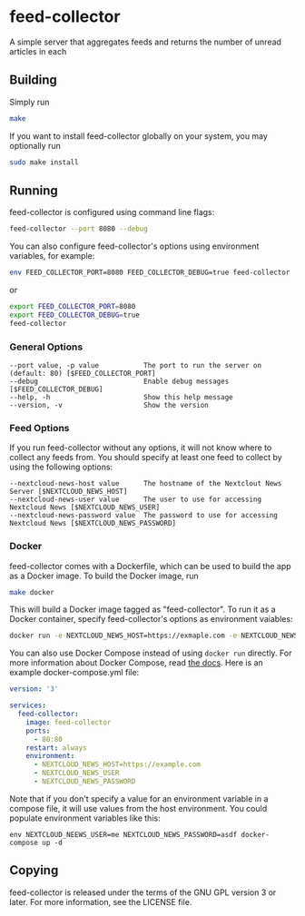 # feed-collector

A simple server that aggregates feeds and returns the number of unread articles
in each

## Building

Simply run

```sh
make
```

If you want to install feed-collector globally on your system, you may
optionally run

```sh
sudo make install
```

## Running

feed-collector is configured using command line flags:

```sh
feed-collector --port 8080 --debug
```

You can also configure feed-collector's options using environment variables, for
example:

```sh
env FEED_COLLECTOR_PORT=8080 FEED_COLLECTOR_DEBUG=true feed-collector
```

or

```sh
export FEED_COLLECTOR_PORT=8080
export FEED_COLLECTOR_DEBUG=true
feed-collector
```

### General Options

```
--port value, -p value           The port to run the server on (default: 80) [$FEED_COLLECTOR_PORT]
--debug                          Enable debug messages [$FEED_COLLECTOR_DEBUG]
--help, -h                       Show this help message
--version, -v                    Show the version
```

### Feed Options

If you run feed-collector without any options, it will not know where to collect
any feeds from. You should specify at least one feed to collect by using the
following options:

```
--nextcloud-news-host value      The hostname of the Nextclout News Server [$NEXTCLOUD_NEWS_HOST]
--nextcloud-news-user value      The user to use for accessing Nextcloud News [$NEXTCLOUD_NEWS_USER]
--nextcloud-news-password value  The password to use for accessing Nextcloud News [$NEXTCLOUD_NEWS_PASSWORD]
```

### Docker

feed-collector comes with a Dockerfile, which can be used to build the app as a
Docker image. To build the Docker image, run

```sh
make docker
```

This will build a Docker image tagged as "feed-collector". To run it as a Docker
container, specify feed-collector's options as environment vaiables:

```sh
docker run -e NEXTCLOUD_NEWS_HOST=https://exmaple.com -e NEXTCLOUD_NEWS_USER=me [-e ...] -d feed-collector
```

You can also use Docker Compose instead of using `docker run` directly. For more
information about Docker Compose, read
[the docs](https://docs.docker.com/compose/). Here is an example
docker-compose.yml file:

```yaml
version: '3'

services:
  feed-collector:
    image: feed-collector
    ports:
      - 80:80
    restart: always
    environment:
      - NEXTCLOUD_NEWS_HOST=https://example.com
      - NEXTCLOUD_NEWS_USER
      - NEXTCLOUD_NEWS_PASSWORD
```

Note that if you don't specify a value for an environment variable in a
compose file, it will use values from the host environment. You could populate
environment variables like this:

```
env NEXTCLOUD_NEEWS_USER=me NEXTCLOUD_NEWS_PASSWORD=asdf docker-compose up -d
```

## Copying

feed-collector is released under the terms of the GNU GPL version 3 or later.
For more information, see the LICENSE file.
